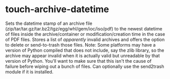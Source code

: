 touch-archive-datetime
======================

Sets the datetime stamp of an archive file (zip/tar/tar.gz/tar.bz2/tgz/egg/whl/gem/ioc/iso/pdf) to the newest datetime of files inside the archive/container or modification/creation time in the case of PDF files. Stores a list of *apparently* invalid archives and offers the option to delete or send-to-trash those files. Note: Some platforms may have a version of Python compiled that does not include, say the zlib library, so the archive may appear invalid when it is actually valid but unreadable by that version of Python. You'll want to make sure that this isn't the cause of failure before wiping out a bunch of files. Can optionally use the send2trash module if it is installed.
